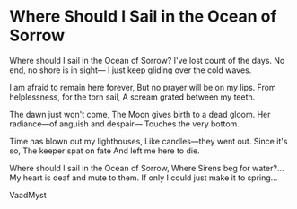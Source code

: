 # Where Should I Sail in the Ocean of Sorrow


Where should I sail in the Ocean of Sorrow?
I've lost count of the days.
No end, no shore is in sight—
I just keep gliding over the cold waves.

I am afraid to remain here forever,
But no prayer will be on my lips.
From helplessness, for the torn sail,
A scream grated between my teeth.

The dawn just won't come,
The Moon gives birth to a dead gloom.
Her radiance—of anguish and despair—
Touches the very bottom.

Time has blown out my lighthouses,
Like candles—they went out. Since it's so,
The keeper spat on fate
And left me here to die.

Where should I sail in the Ocean of Sorrow,
Where Sirens beg for water?...
My heart is deaf and mute to them.
If only I could just make it to spring...



VaadMyst
